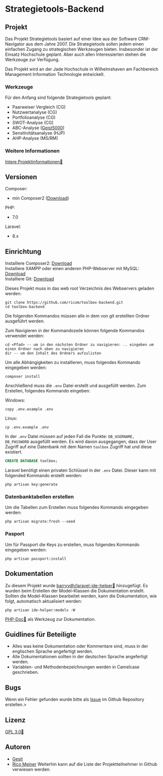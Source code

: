 # Strategietools-Backend
## Projekt
Das Projekt Strategietools basiert auf einer Idee aus der Software CRM-Navigator aus dem Jahre 2007. Die Strategietools sollen jedem einen einfachen Zugang zu strategischen Werkzeugen bieten. Insbesonder ist der Einsatz Hochschule geplant. Aber auch allen Interessierten stehen die Werkzeuge zur Verfügung.

Das Projekt wird an der Jade Hochschule in Wilhelmshaven am Fachbereich Management Information Technologie entwickelt.

### Werkzeuge
Für den Anfang sind folgende Strategietools geplant:
- Paarweiser Vergleich (CG)
- Nutzwertanalyse (CG)
- Portfolioanalyse (CG)
- SWOT-Analyse (CG)
- ABC-Analyse ([Geist5000](https://github.com/Geist5000))
- Sensitivitätsanalyse (HJP)
- AHP-Analyse (MS/RM)

### Weitere Informationen
[Intere Projektinformationen:link:](https://moodle.jade-hs.de/moodle/course/view.php?id=521&section=4)


## Versionen

Composer: 
 - min Composer2 ([Download](https://getcomposer.org/download/))
 
PHP:
 - 7.0

Laravel:
 - 8.x 

## Einrichtung

Installiere Composer2: [Download](https://getcomposer.org/download/)  
Installiere XAMPP oder einen anderen PHP-Webserver mit MySQL: [Download](https://www.apachefriends.org/de/index.html)  
Installiere Git: [Download](https://git-scm.com/downloads)

Dieses Projekt muss in das web root Verzeichnis des Webservers geladen werden:
```shell
git clone https://github.com/ricom/toolbox-backend.git
cd toolbox-backend
```

Die folgenden Kommandos müssen alle in dem von git erstellten Ordner ausgeführt werden.

Zum Navigieren in der Kommandozeile können folgende Kommandos verwendet werden:
```shell
cd <Pfad> -- um in den nächsten Ordner zu navigieren: .. eingeben um einen Ordner nach oben zu navigieren
dir -- um den Inhalt des Ordners aufzulisten 
```

Um alle Abhängigkeiten zu installieren, muss folgendes Kommando eingegeben werden:
```shell
composer install
```
Anschließend muss die `.env` Datei erstellt und ausgefüllt werden. Zum Erstellen, folgendes Kommando eingeben:

Windows:
``` shell
copy .env.example .env
```  
Linux:  
``` shell
cp .env.example .env
```

In der `.env` Datei müssen auf jeden Fall die Punkte: `DB_USERNAME, DB_PASSWORD` ausgefüllt werden.
Es wird davon ausgegangen, dass der User Zugriff auf eine Datenbank mit dem Namen `toolbox` Zugriff hat und diese existiert.
```sql
CREATE DATABASE toolbox;
```

Laravel benötigt einen privaten Schlüssel in der `.env` Datei. Dieser kann mit folgended Kommando erstellt werden: 
```shell
php artisan key:generate
```
### Datenbanktabellen erstellen
Um die Tabellen zum Erstellen muss folgendes Kommando eingegeben werden:
```shell
php artisan migrate:fresh --seed
```

### Pasport
Um für Passport die Keys zu erstellen, muss folgendes Kommando eingegeben werden:
```shell
php artisan passport:install
```


## Dokumentation
Zu diesem Projekt wurde [barryvdh/laravel-ide-helper:link:](https://github.com/barryvdh/laravel-ide-helper) hinzugefügt. Es wurden beim Erstellen der Model-Klassen die Dokumentation erstellt. Sollten die Model-Klassen bearbeitet werden, kann die Dokumentation, wie folgt, automatisch aktualisiert werden:
```shell
php artisan ide-helper:models -W
```

[PHP-Doc:link:](https://www.phpdoc.org/) als Werkzeug zur Dokumentation.

## Guidlines für Beteiligte
- Alles was keine Dokumentation oder Kommentare sind, muss in der englischen Sprache angefertigt werden.
- Alle Dokumentationen sollten in der deutschen Sprache angefertigt werden.
- Variablen- und Methodenbezeichnungen werden in Camelcase geschrieben.

## Bugs

Wenn ein Fehler gefunden wurde bitte als [Issue](https://github.com/ricom/toolbox-backend/issues) im Github Repository erstellen.>

## Lizenz
[GPL 3.0:link:](https://www.gnu.org/licenses/gpl-3.0.de.html) 

## Autoren
- [Gesit](https://github.com/Geist5000)
- [Rico Meiner](https://github.com/ricom)
Weiterhin kann auf die Liste der Projektteilnehmer in Github verwiesen werden.

